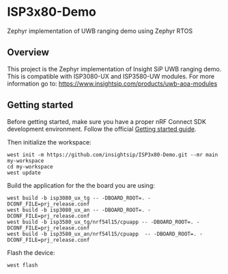 # ISP3x80-Demo

Zephyr implementation of UWB ranging demo using Zephyr RTOS

## Overview

This project is the Zephyr implementation of Insight SiP UWB ranging demo.
This is compatible with ISP3080-UX and ISP3580-UW modules.
For more information go to:
https://www.insightsip.com/products/uwb-aoa-modules

## Getting started

Before getting started, make sure you have a proper nRF Connect SDK development environment.
Follow the official
[Getting started guide](https://developer.nordicsemi.com/nRF_Connect_SDK/doc/latest/nrf/getting_started.html).

Then initialize the workspace:

```shell
west init -m https://github.com/insightsip/ISP3x80-Demo.git --mr main my-workspace
cd my-workspace
west update
```

Build the application for the the board you are using:

```shell
west build -b isp3080_ux_tg -- -DBOARD_ROOT=. -DCONF_FILE=prj_release.conf
west build -b isp3080_ux_an -- -DBOARD_ROOT=. -DCONF_FILE=prj_release.conf
west build -b isp3580_ux_tg/nrf54l15/cpuapp -- -DBOARD_ROOT=. -DCONF_FILE=prj_release.conf
west build -b isp3580_ux_an/nrf54l15/cpuapp  -- -DBOARD_ROOT=. -DCONF_FILE=prj_release.conf
```

Flash the device:

```shell
west flash
```
